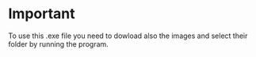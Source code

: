 # Important

To use this .exe file you need to dowload also the images and select their folder by running the program.
